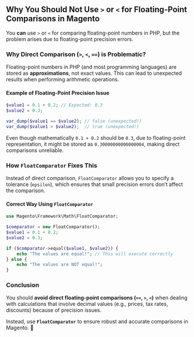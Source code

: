 ## Why You Should Not Use `>` or `<` for Floating-Point Comparisons in Magento

You **can** use `>` or `<` for comparing floating-point numbers in PHP, but the problem arises due to floating-point precision errors.  

### **Why Direct Comparison (`>`, `<`, `==`) is Problematic?**
Floating-point numbers in PHP (and most programming languages) are stored as **approximations**, not exact values. This can lead to unexpected results when performing arithmetic operations.  

#### **Example of Floating-Point Precision Issue**
```php
$value1 = 0.1 + 0.2; // Expected: 0.3
$value2 = 0.3;

var_dump($value1 == $value2); // false (unexpected!)
var_dump($value1 > $value2);  // true (unexpected!)
```
Even though mathematically `0.1 + 0.2` should be `0.3`, due to floating-point representation, it might be stored as `0.30000000000000004`, making direct comparisons unreliable.

### **How `FloatComparator` Fixes This**
Instead of direct comparison, `FloatComparator` allows you to specify a tolerance (`epsilon`), which ensures that small precision errors don’t affect the comparison.

#### **Correct Way Using `FloatComparator`**
```php
use Magento\Framework\Math\FloatComparator;

$comparator = new FloatComparator();
$value1 = 0.1 + 0.2;
$value2 = 0.3;

if ($comparator->equal($value1, $value2)) {
    echo "The values are equal!"; // This will execute correctly
} else {
    echo "The values are NOT equal!";
}
```

### **Conclusion**
You should **avoid direct floating-point comparisons (`==`, `>`, `<`)** when dealing with calculations that involve decimal values (e.g., prices, tax rates, discounts) because of precision issues.  

Instead, use **`FloatComparator`** to ensure robust and accurate comparisons in Magento. 🚀
